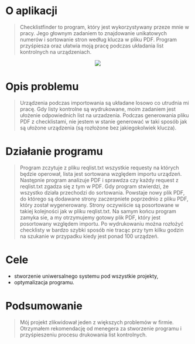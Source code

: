 # O aplikacji
> Checklistfinder to program, który jest wykorzystywany przeze mnie w pracy. Jego głownym zadaniem to znajdowanie unikatowych numerów i sortowanie stron według klucza w pliku PDF. Program przyśpiesza oraz ułatwia moją pracę podczas układania list kontrolnych na urządzeniach. 

<p align="center">
  <img src="https://i.imgur.com/cHcoHlI.png">
</p>

# Opis problemu
> Urządzenia podczas importowania są układane losowo co utrudnia mi pracę. Gdy listy kontrolne są wydrukowane, moim zadaniem jest ułożenie odpowiednich list na urzadzenia. Podczas generowania pliku PDF z checklistami, nie jestem w stanie generować w taki sposób jak są ułożone urządzenia (są rozłożone bez jakiegokolwiek klucza).

# Działanie programu
> Program zczytuje z pliku reqlist.txt wszystkie requesty na których będzie operował, lista jest sortowana względem importu urządzeń. Następnie program analizuje PDF i sprawdza czy każdy request z reqlist.txt zgadza się z tym w PDF. Gdy program stwierdzi, że wszystko działa przechodzi do sortowania. Powstaje nowy plik PDF, do którego są dodawane strony zaczerpniete poprzednio z pliku PDF, który został wygenerowany. Strony oczywiście są posortowane w takiej kolejności jak w pliku reqlist.txt. Na samym końcu program zamyka sie, a my otrzymujemy gotowy plik PDF, który jest posortowany względem importu. Po wydrukowaniu można rozłożyć checklisty w bardzo szybki sposób nie tracąc przy tym kilku godzin na szukanie w przypadku kiedy jest ponad 100 urządzeń.

# Cele
-  stworzenie uniwersalnego systemu pod wszystkie projekty,
-  optymalizacja programu.

# Podsumowanie
> Mój projekt zlikwidował jeden z większych problemów w firmie. Otrzymałem rekomendację od menegera za stworzenie programu i przyśpieszeniu procesu drukowania list kontrolnych.